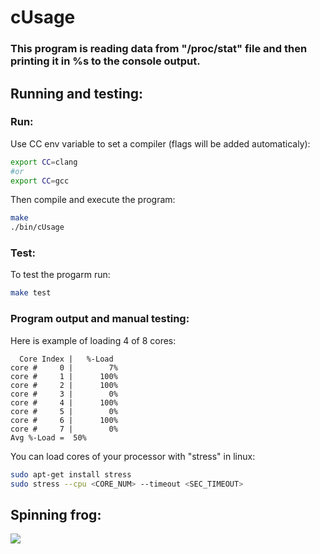 
# cUsage

### This program is reading data from "/proc/stat" file and then printing it in %s to the console output.

## Running and testing:
### Run:
Use CC env variable to set a compiler (flags will be added automaticaly):
```bash
export CC=clang
#or
export CC=gcc
```

Then compile and execute the program:
```bash
make
./bin/cUsage
```
### Test:
To test the progarm run:
```bash
make test
```

### Program output and manual testing:
Here is example of loading 4 of 8 cores:
```
  Core Index |   %-Load
core #     0 |        7%
core #     1 |      100%
core #     2 |      100%
core #     3 |        0%
core #     4 |      100%
core #     5 |        0%
core #     6 |      100%
core #     7 |        0%
Avg %-Load =  50%
```

You can load cores of your processor with "stress" in linux:
```bash
sudo apt-get install stress
sudo stress --cpu <CORE_NUM> --timeout <SEC_TIMEOUT>
```


## Spinning frog:
<img src="https://media.tenor.com/tS4120QBuugAAAAC/frog-spin-frog.gif"  />


